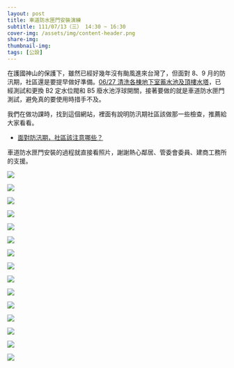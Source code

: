 ```yaml
---
layout: post
title: 車道防水匣門安裝演練
subtitle: 111/07/13（三） 14:30 ~ 16:30
cover-img: /assets/img/content-header.png
share-img: 
thumbnail-img:
tags: [公設]
---
```


在護國神山的保護下，雖然已經好幾年沒有颱風進來台灣了，但面對 8、9 月的防汛期，社區還是要提早做好準備。[06/27 清洗各棟地下室蓄水池及頂樓水塔](https://bq01.github.io/2022-06-27-cleaning-of-water-towers/)，已經測試和更換 B2 定水位閥和 B5 廢水池浮球開關，接著要做的就是車道防水匣門測試，避免真的要使用時措手不及。

我們在做功課時，找到這個網站，裡面有說明防汛期社區該做那一些檢查，推薦給大家看看。

- [面對防汛期，社區該注意哪些？](http://www.goingnet.com.tw/news_file/20210304171641/OpenNews.php?file1=1100304-1.html)


車道防水匣門安裝的過程就直接看照片，謝謝熱心鄰居、管委會委員、建商工務所的支援。

![](https://i.imgur.com/x5X1Si1.jpg)

![](https://i.imgur.com/s4GpOuM.jpg)

![](https://i.imgur.com/2lcxJZK.jpg)

![](https://i.imgur.com/RR8XFHX.jpg)

![](https://i.imgur.com/1Uu6hK8.jpg)

![](https://i.imgur.com/bBK8kPT.jpg)

![](https://i.imgur.com/7OR4vmy.jpg)

![](https://i.imgur.com/jfreHzZ.jpg)

![](https://i.imgur.com/FHD5G9u.jpg)

![](https://i.imgur.com/2FXxJvM.jpg)

![](https://i.imgur.com/n3WhF07.jpg)

![](https://i.imgur.com/h3TIF8i.jpg)

![](https://i.imgur.com/61lkEB4.jpg)

![](https://i.imgur.com/FTPkCkP.jpg)

![](https://i.imgur.com/A4DJfZn.jpg)